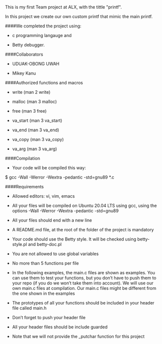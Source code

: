 This is my first Team project at ALX, with the tittle "printf".

In this project we create our own custom printf that mimic the main printf.



####We completed the project using:
 
* c programming langauge and

* Betty debugger.



####Collaborators

* UDUAK-OBONG UWAH

* Mikey Kanu




####Authorized functions and macros

* write (man 2 write)

* malloc (man 3 malloc)

* free (man 3 free)

* va_start (man 3 va_start)

* va_end (man 3 va_end)

* va_copy (man 3 va_copy)

* va_arg (man 3 va_arg)




####Compilation

* Your code will be compiled this way:

$ gcc -Wall -Werror -Wextra -pedantic -std=gnu89 *.c




####Requirements

* Allowed editors: vi, vim, emacs

* All your files will be compiled on Ubuntu 20.04 LTS using gcc, using the options -Wall -Werror -Wextra -pedantic -std=gnu89

* All your files should end with a new line

* A README.md file, at the root of the folder of the project is mandatory

* Your code should use the Betty style. It will be checked using betty-style.pl and betty-doc.pl

* You are not allowed to use global variables

* No more than 5 functions per file

* In the following examples, the main.c files are shown as examples. You can use them to test your functions, but you don’t have to push them to your repo (if you do we won’t take them into account). We will use our own main.c files at compilation. Our main.c files might be different from the one shown in the examples
* The prototypes of all your functions should be included in your header file called main.h

* Don’t forget to push your header file

* All your header files should be include guarded

* Note that we will not provide the _putchar function for this project
